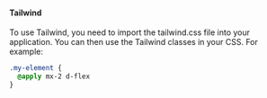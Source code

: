 #### Tailwind

To use Tailwind, you need to import the tailwind.css file into your application. You can then use the Tailwind classes in your CSS. For example:

```css
.my-element {
  @apply mx-2 d-flex
}
```